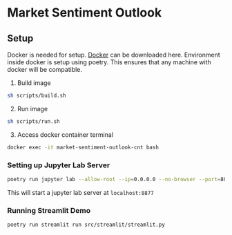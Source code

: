 # Market Sentiment Outlook

## Setup
Docker is needed for setup. [Docker](https://docs.docker.com/get-started/get-docker/) can be downloaded here. Environment inside docker is setup using poetry. This ensures that any machine with docker will be compatible.

1. Build image

```zsh
sh scripts/build.sh
```

2. Run image

```zsh
sh scripts/run.sh
```

3. Access docker container terminal

```zsh
docker exec -it market-sentiment-outlook-cnt bash
```


### Setting up Jupyter Lab Server

```bash
poetry run jupyter lab --allow-root --ip=0.0.0.0 --no-browser --port=8877 --NotebookApp.token='' --NotebookApp.password=''
```
This will start a jupyter lab server at `localhost:8877`

### Running Streamlit Demo

```bash
poetry run streamlit run src/streamlit/streamlit.py
```
